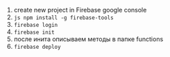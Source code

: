 1. create new project in Firebase google console
2. `js npm install -g firebase-tools`
3. `firebase login`
4. `firebase init`
5. после инита описываем методы в папке functions
6. `firebase deploy`
